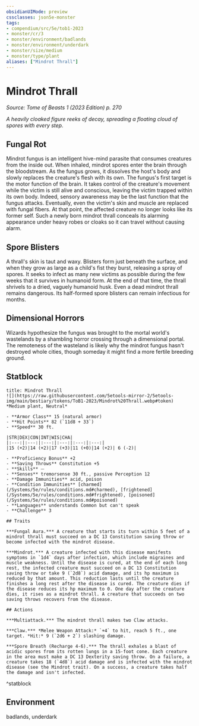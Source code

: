 ```yaml
---
obsidianUIMode: preview
cssclasses: json5e-monster
tags:
- compendium/src/5e/tob1-2023
- monster/cr/3
- monster/environment/badlands
- monster/environment/underdark
- monster/size/medium
- monster/type/plant
aliases: ["Mindrot Thrall"]
---
```

# Mindrot Thrall
*Source: Tome of Beasts 1 (2023 Edition) p. 270*  

*A heavily cloaked figure reeks of decay, spreading a floating cloud of spores with every step.*

## Fungal Rot

Mindrot fungus is an intelligent hive-mind parasite that consumes creatures from the inside out. When inhaled, mindrot spores enter the brain through the bloodstream. As the fungus grows, it dissolves the host's body and slowly replaces the creature's flesh with its own. The fungus's first target is the motor function of the brain. It takes control of the creature's movement while the victim is still alive and conscious, leaving the victim trapped within its own body. Indeed, sensory awareness may be the last function that the fungus attacks. Eventually, even the victim's skin and muscle are replaced with fungal fibers. At that point, the affected creature no longer looks like its former self. Such a newly born mindrot thrall conceals its alarming appearance under heavy robes or cloaks so it can travel without causing alarm.

## Spore Blisters

A thrall's skin is taut and waxy. Blisters form just beneath the surface, and when they grow as large as a child's fist they burst, releasing a spray of spores. It seeks to infect as many new victims as possible during the few weeks that it survives in humanoid form. At the end of that time, the thrall shrivels to a dried, vaguely humanoid husk. Even a dead mindrot thrall remains dangerous. Its half-formed spore blisters can remain infectious for months.

## Dimensional Horrors

Wizards hypothesize the fungus was brought to the mortal world's wastelands by a shambling horror crossing through a dimensional portal. The remoteness of the wasteland is likely why the mindrot fungus hasn't destroyed whole cities, though someday it might find a more fertile breeding ground.

## Statblock

```ad-statblock
title: Mindrot Thrall
![](https://raw.githubusercontent.com/5etools-mirror-2/5etools-img/main/bestiary/tokens/ToB1-2023/Mindrot%20Thrall.webp#token)
*Medium plant, Neutral*

- **Armor Class** 15 (natural armor)
- **Hit Points** 82 (`11d8 + 33`)
- **Speed** 30 ft.

|STR|DEX|CON|INT|WIS|CHA|
|:---:|:---:|:---:|:---:|:---:|:---:|
|15 (+2)|14 (+2)|17 (+3)|11 (+0)|14 (+2)| 6 (-2)|

- **Proficiency Bonus** +2
- **Saving Throws** Constitution +5
- **Skills** ⏤
- **Senses** tremorsense 30 ft., passive Perception 12
- **Damage Immunities** acid, poison
- **Condition Immunities** [charmed](/Systems/5e/rules/conditions.md#charmed), [frightened](/Systems/5e/rules/conditions.md#frightened), [poisoned](/Systems/5e/rules/conditions.md#poisoned)
- **Languages** understands Common but can't speak
- **Challenge** 3

## Traits

***Fungal Aura.*** A creature that starts its turn within 5 feet of a mindrot thrall must succeed on a DC 13 Constitution saving throw or become infected with the mindrot disease.

***Mindrot.*** A creature infected with this disease manifests symptoms in `1d4` days after infection, which include migraines and muscle weakness. Until the disease is cured, at the end of each long rest, the infected creature must succeed on a DC 13 Constitution saving throw or take 9 (`2d8`) acid damage, and its hp maximum is reduced by that amount. This reduction lasts until the creature finishes a long rest after the disease is cured. The creature dies if the disease reduces its hp maximum to 0. One day after the creature dies, it rises as a mindrot thrall. A creature that succeeds on two saving throws recovers from the disease.

## Actions

***Multiattack.*** The mindrot thrall makes two Claw attacks.

***Claw.*** *Melee Weapon Attack:* `+4` to hit, reach 5 ft., one target. *Hit:* 9 (`2d6 + 2`) slashing damage.

***Spore Breath (Recharge 4-6).*** The thrall exhales a blast of acidic spores from its rotten lungs in a 15-foot cone. Each creature in the area must make a DC 13 Dexterity saving throw. On a failure, a creature takes 18 (`4d8`) acid damage and is infected with the mindrot disease (see the Mindrot trait). On a success, a creature takes half the damage and isn't infected.
```
^statblock

## Environment

badlands, underdark